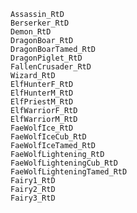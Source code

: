    Assassin_RtD
    Berserker_RtD
    Demon_RtD
    DragonBoar_RtD
    DragonBoarTamed_RtD
    DragonPiglet_RtD
    FallenCrusader_RtD
    Wizard_RtD
    ElfHunterF_RtD
    ElfHunterM_RtD
    ElfPriestM_RtD
    ElfWarriorF_RtD
    ElfWarriorM_RtD
    FaeWolfIce_RtD
    FaeWolfIceCub_RtD
    FaeWolfIceTamed_RtD
    FaeWolfLightening_RtD
    FaeWolfLighteningCub_RtD
    FaeWolfLighteningTamed_RtD
    Fairy1_RtD
    Fairy2_RtD
    Fairy3_RtD
